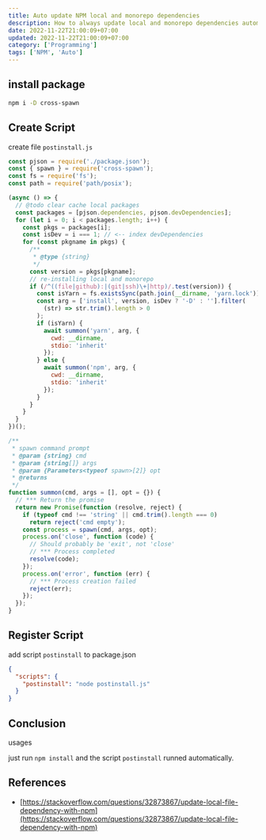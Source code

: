 ```yaml
---
title: Auto update NPM local and monorepo dependencies
description: How to always update local and monorepo dependencies automatically
date: 2022-11-22T21:00:09+07:00
updated: 2022-11-22T21:00:09+07:00
category: ['Programming']
tags: ['NPM', 'Auto']
---
```


## install package

```bash
npm i -D cross-spawn
```

## Create Script
create file `postinstall.js`

```js
const pjson = require('./package.json');
const { spawn } = require('cross-spawn');
const fs = require('fs');
const path = require('path/posix');

(async () => {
  // @todo clear cache local packages
  const packages = [pjson.dependencies, pjson.devDependencies];
  for (let i = 0; i < packages.length; i++) {
    const pkgs = packages[i];
    const isDev = i === 1; // <-- index devDependencies
    for (const pkgname in pkgs) {
      /**
       * @type {string}
       */
      const version = pkgs[pkgname];
      // re-installing local and monorepo
      if (/^((file|github):|(git|ssh)\+|http)/.test(version)) {
        const isYarn = fs.existsSync(path.join(__dirname, 'yarn.lock'));
        const arg = ['install', version, isDev ? '-D' : ''].filter(
          (str) => str.trim().length > 0
        );
        if (isYarn) {
          await summon('yarn', arg, {
            cwd: __dirname,
            stdio: 'inherit'
          });
        } else {
          await summon('npm', arg, {
            cwd: __dirname,
            stdio: 'inherit'
          });
        }
      }
    }
  }
})();

/**
 * spawn command prompt
 * @param {string} cmd
 * @param {string[]} args
 * @param {Parameters<typeof spawn>[2]} opt
 * @returns
 */
function summon(cmd, args = [], opt = {}) {
  // *** Return the promise
  return new Promise(function (resolve, reject) {
    if (typeof cmd !== 'string' || cmd.trim().length === 0)
      return reject('cmd empty');
    const process = spawn(cmd, args, opt);
    process.on('close', function (code) {
      // Should probably be 'exit', not 'close'
      // *** Process completed
      resolve(code);
    });
    process.on('error', function (err) {
      // *** Process creation failed
      reject(err);
    });
  });
}
```

## Register Script
add script `postinstall` to package.json

```json
{
  "scripts": {
    "postinstall": "node postinstall.js"
  }
}
```

## Conclusion

usages

just run `npm install` and the script `postinstall` runned automatically.

## References
- [https://stackoverflow.com/questions/32873867/update-local-file-dependency-with-npm](https://stackoverflow.com/questions/32873867/update-local-file-dependency-with-npm)
